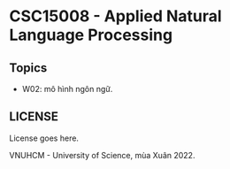 # CSC15008 - Applied Natural Language Processing

## Topics
- W02: mô hình ngôn ngữ.

## LICENSE
License goes here.

VNUHCM - University of Science, mùa Xuân 2022.